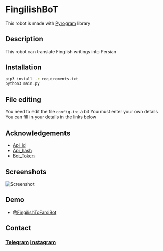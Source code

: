 # FingilishBoT

This robot is made with [Pyrogram](https://docs.pyrogram.org/) library

## Description
This robot can translate Finglish writings into Persian

## Installation
```bash
pip3 install -r requirements.txt
python3 main.py
```
## File editing
You need to edit the file `config.ini` a bit
You must enter your own details
You can fill in your details in the links below

## Acknowledgements

 - [Api_id](https://my.telegram.org/auth)
 - [Api_hash](https://my.telegram.org/auth)
 - [Bot_Token](https://t.me/BotFather)


## Screenshots

![Screenshot](https://user-images.githubusercontent.com/75321483/146647144-52f70e96-19c7-47be-9f48-0659a9f38d74.jpg)

## Demo

- [@FingilishToFarsiBot](https://t.me/@FingilishToFarsiBot)

## Contact
### [Telegram](https://t.me/erfanbanaei_ir)  [Instagram](https://www.instagram.com/mrtakrobot/)
